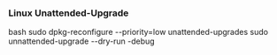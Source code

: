 ### Linux Unattended-Upgrade

bash
sudo dpkg-reconfigure --priority=low unattended-upgrades
sudo unnattended-upgrade --dry-run -debug
